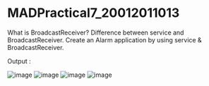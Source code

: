 # MADPractical7_20012011013

What is BroadcastReceiver? Difference between service and BroadcastReceiver. Create an Alarm application by using service & BroadcastReceiver.

Output : 

![image](https://user-images.githubusercontent.com/98973295/193048712-eab21025-22d5-4f52-b698-cb48888b6a32.png)
![image](https://user-images.githubusercontent.com/98973295/193048727-5628040a-9a1e-4826-bb7a-aaccf0f5b555.png)
![image](https://user-images.githubusercontent.com/98973295/193048762-29d79a4d-8ba2-4b58-9336-2beac4db1e13.png)
![image](https://user-images.githubusercontent.com/98973295/193048784-8d55dc7f-4eff-4254-8d84-7e6e8428ae79.png)
